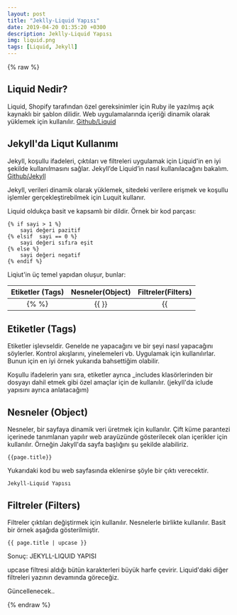 ```yaml
---
layout: post
title: "Jeklly-Liquid Yapısı"
date: 2019-04-20 01:35:20 +0300
description: Jeklly-Liquid Yapısı
img: liquid.png 
tags: [Liquid, Jekyll]
---
```



{% raw %}

## Liquid Nedir?
Liquid, Shopify tarafından özel gereksinimler için Ruby ile yazılmış açık kaynaklı bir şablon dilidir. Web uygulamalarında içeriği dinamik olarak yüklemek için kullanılır.
[Github/Liquid](https://github.com/Shopify/liquid)

## Jekyll'da Liqut Kullanımı
 Jekyll, koşullu ifadeleri, çıktıları ve filtreleri uygulamak için Liquid'in en iyi şekilde kullanılmasını sağlar. Jekyll’de Liquid’in nasıl kullanılacağını bakalım.
[Github/Jekyll](https://github.com/jekyll/jekyll)

 Jekyll, verileri dinamik olarak yüklemek, sitedeki verilere erişmek ve koşullu işlemler gerçekleştirebilmek için Luquit kullanır.

Liquid oldukça  basit ve kapsamlı bir dildir. Örnek bir kod parçası:
```
{% if sayi > 1 %}
    sayi değeri pazitif
{% elsif  sayi == 0 %}
    sayi değeri sıfıra eşit
{% else %}
    sayi değeri negatif
{% endif %}
```

Liqiut'in  üç temel yapıdan oluşur, bunlar:

| Etiketler (Tags) | Nesneler(Object) | Filtreler(Filters) |
|:----------------:|:--------------:|:------------------:|
|       {% %}      |      {{ }}     |      {{  | }}      | 


## Etiketler (Tags)

Etiketler işlevseldir. Genelde ne yapacağını ve bir şeyi nasıl yapacağını söylerler. Kontrol akışlarını, yinelemeleri vb. Uygulamak için kullanılırlar. Bunun için en iyi örnek yukarıda bahsettiğim olabilir.

Koşullu ifadelerin yanı sıra, etiketler ayrıca _includes klasörlerinden bir dosyayı dahil etmek gibi özel amaçlar için de kullanılır. (jekyll'da iclude yapısını ayrıca anlatacağım)

## Nesneler (Object)

Nesneler, bir sayfaya dinamik veri üretmek için kullanılır. Çift küme parantezi içerinede tanımlanan yapılır web arayüzünde gösterilecek olan içerikler için kullanılır. Örneğin Jakyll'da sayfa başlığını şu şekilde alabiliriz.

```
{{page.title}}
```

Yukarıdaki kod bu web sayfasında eklenirse şöyle bir çıktı verecektir.

```
Jekyll-Liquid Yapısı
```

## Filtreler (Filters)
Filtreler çıktıları değiştirmek için kullanılır. Nesnelerle birlikte kullanılır. Basit bir örnek aşağıda gösterilmiştir.
```
{{ page.title | upcase }}
```
Sonuç:
JEKYLL-LIQUID YAPISI

upcase filtresi aldığı bütün karakterleri büyük harfe çevirir.
Liquid'daki diğer filtreleri  yazının devamında göreceğiz.

Güncellenecek..

{% endraw %}
